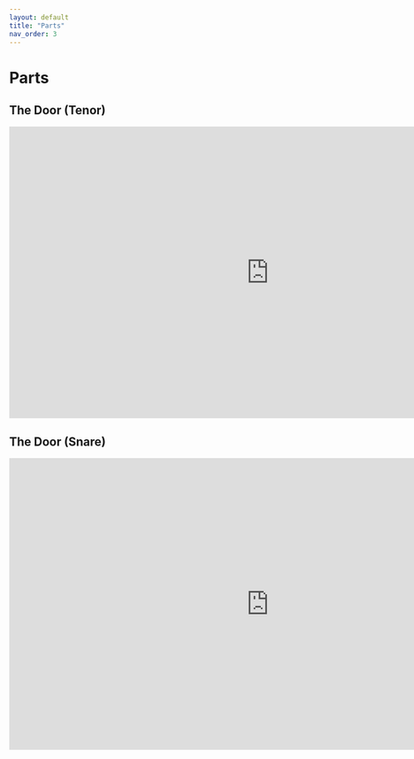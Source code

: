 ```yaml
---
layout: default
title: "Parts"
nav_order: 3
---
```


# Parts

## The Door (Tenor)

<iframe width="937" height="527" src="https://www.youtube.com/embed/gsISzhTsq1g" title="The door | Tenor" frameborder="0" allow="accelerometer; autoplay; clipboard-write; encrypted-media; gyroscope; picture-in-picture; web-share" referrerpolicy="strict-origin-when-cross-origin" allowfullscreen></iframe>

## The Door (Snare)

<iframe width="937" height="527" src="https://www.youtube.com/embed/N9eakW6luFs" title="The door | snare" frameborder="0" allow="accelerometer; autoplay; clipboard-write; encrypted-media; gyroscope; picture-in-picture; web-share" referrerpolicy="strict-origin-when-cross-origin" allowfullscreen></iframe>
